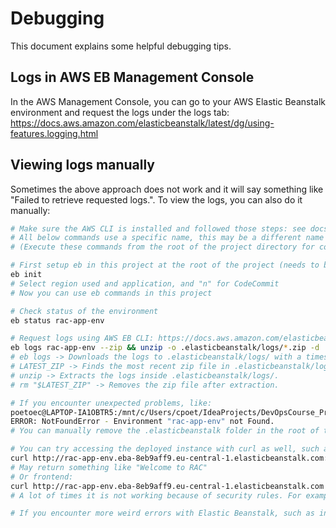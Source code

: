 # Debugging

This document explains some helpful debugging tips.

## Logs in AWS EB Management Console
In the AWS Management Console, you can go to your AWS Elastic Beanstalk environment and request the logs under the logs tab: https://docs.aws.amazon.com/elasticbeanstalk/latest/dg/using-features.logging.html

## Viewing logs manually
Sometimes the above approach does not work and it will say something like "Failed to retrieve requested logs.". To view the logs, you can also do it manually:
```sh
# Make sure the AWS CLI is installed and followed those steps: see docs/Prerequisites.md
# All below commands use a specific name, this may be a different name for your environment
# (Execute these commands from the root of the project directory for correct paths)

# First setup eb in this project at the root of the project (needs to be done once)
eb init
# Select region used and application, and "n" for CodeCommit
# Now you can use eb commands in this project

# Check status of the environment
eb status rac-app-env

# Request logs using AWS EB CLI: https://docs.aws.amazon.com/elasticbeanstalk/latest/dg/eb3-logs.html
eb logs rac-app-env --zip && unzip -o .elasticbeanstalk/logs/*.zip -d .elasticbeanstalk/logs
# eb logs -> Downloads the logs to .elasticbeanstalk/logs/ with a timestamped filename.
# LATEST_ZIP -> Finds the most recent zip file in .elasticbeanstalk/logs/.
# unzip -> Extracts the logs inside .elasticbeanstalk/logs/.
# rm "$LATEST_ZIP" -> Removes the zip file after extraction.

# If you encounter unexpected problems, like:
poetoec@LAPTOP-IA1OBTR5:/mnt/c/Users/cpoet/IdeaProjects/DevOpsCourse_Project$ eb status rac-app-env
ERROR: NotFoundError - Environment "rac-app-env" not Found.
# You can manually remove the .elasticbeanstalk folder in the root of the project and run "eb init" again, then try again

# You can try accessing the deployed instance with curl as well, such as accessing the deployed backend:
curl http://rac-app-env.eba-8eb9aff9.eu-central-1.elasticbeanstalk.com:4001/api/v1 
# May return something like "Welcome to RAC"
# Or frontend:
curl http://rac-app-env.eba-8eb9aff9.eu-central-1.elasticbeanstalk.com
# A lot of times it is not working because of security rules. For example, adding an inbound TCP rule for port 4001 with "0.0.0.0/0" in the security group of the AWS EB environment fixed backend not accessible problem (problem was timing out or saying not accessible)

# If you encounter more weird errors with Elastic Beanstalk, such as infinite loading, etc., you can try restarting and/or removing the environment using Terraform (see infrastructure/docs/Terraform.md) and then try again.
```